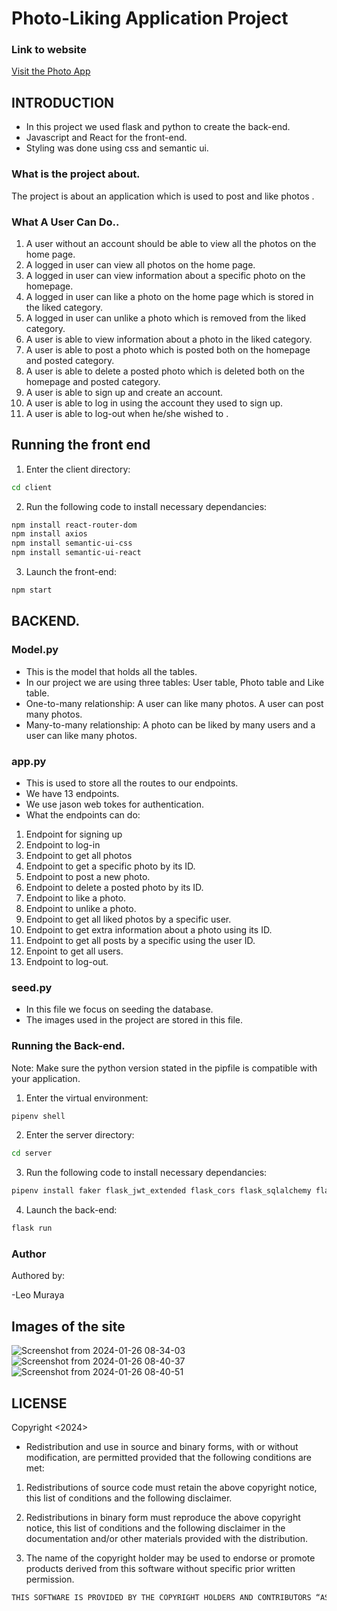 # Photo-Liking Application Project

### Link to website

<a href="https://phase-4-photo-store-project-jmm2.onrender.com" target="_blank">Visit the Photo App</a>


## INTRODUCTION
- In this project we used flask and python to create the back-end.
- Javascript and React for the front-end.
- Styling was done using css and semantic ui.

### What is the project about.
The project is about an application which is used to post and like photos .

### What A User Can Do..
1. A user without an account should be able to view all the photos on the home page.
2. A logged in user can view all photos on the home page.
3. A logged in user can view information about a specific photo on the homepage.
4. A logged in user can like a photo on the home page which is stored in the liked category.
5. A logged in user can unlike a photo which is removed from the liked category.
6. A user is able to view information about a photo in the liked category.
7. A user is able to post a photo which is posted both on the homepage and posted category.
8. A user is able to delete a posted photo which is deleted both on the homepage and posted category.
9. A user is able to sign up and create an account.
10. A user is able to log in using the account they used to sign up.
11. A user is able to log-out when he/she wished to .


## Running the front end

1. Enter the client directory:
```sh 
cd client
```

2. Run the following code to install necessary dependancies: 
```sh
npm install react-router-dom
npm install axios
npm install semantic-ui-css
npm install semantic-ui-react
```
3. Launch the front-end:
```sh
npm start
```


## BACKEND.

### Model.py

- This is the model that holds all the tables. 
- In our project we are using three tables: User table, Photo table and Like table.
- One-to-many relationship: 
        A user can like many photos.
        A user can post many photos.
- Many-to-many relationship: 
        A photo can be liked by many users and a user can like many photos.

### app.py
- This is used to store all the routes to our endpoints.
- We have 13 endpoints.
- We use jason web tokes for authentication.
- What the endpoints can do: 
1. Endpoint for signing up
2. Endpoint to log-in
3. Endpoint to get all photos
4. Endpoint to get a specific photo by its ID.
5. Endpoint to post a new photo.
6. Endpoint to delete a posted photo by its ID.
7. Endpoint to like a photo.
8. Endpoint to unlike a photo.
9. Endpoint to get all liked photos by a specific user.
10. Endpoint to get extra information about a photo using its ID.
11. Endpoint to get all posts by a specific using the user ID.
12. Enpoint to get all users.
13. Endpoint to log-out.

### seed.py
- In this file we focus on seeding the database. 
- The images used  in the project are stored in this file.

### Running the Back-end.

Note: Make sure the python version stated in the pipfile is compatible with your application.

1. Enter the virtual environment:
```sh
pipenv shell
```
2. Enter the server directory:
```sh
cd server
```

3. Run the following code to install necessary dependancies: 
```sh
pipenv install faker flask_jwt_extended flask_cors flask_sqlalchemy flask flask_migrate
```
4. Launch the back-end:
```sh
flask run
```

### Author

Authored by:

-Leo Muraya

## Images of the site
![Screenshot from 2024-01-26 08-34-03](https://github.com/swarui/Phase-4-Photo-Store-Project/assets/135341074/80eaab6a-f757-4912-b242-ccb09cd342bb)
![Screenshot from 2024-01-26 08-40-37](https://github.com/swarui/Phase-4-Photo-Store-Project/assets/135341074/5b1d4d1e-e538-403f-929d-e2f6aed5b260)
![Screenshot from 2024-01-26 08-40-51](https://github.com/swarui/Phase-4-Photo-Store-Project/assets/135341074/47c34237-de1c-4f76-9451-9abdc3a0f118)


## LICENSE
Copyright <2024> 

- Redistribution and use in source and binary forms, with or without modification, are permitted provided that the following conditions are met:

1. Redistributions of source code must retain the above copyright notice, this list of conditions and the following disclaimer.

2. Redistributions in binary form must reproduce the above copyright notice, this list of conditions and the following disclaimer in the documentation and/or other materials provided with the distribution.

3. The name of the copyright holder may be used to endorse or promote products derived from this software without specific prior written permission.
```sh
THIS SOFTWARE IS PROVIDED BY THE COPYRIGHT HOLDERS AND CONTRIBUTORS “AS IS” AND ANY EXPRESS OR IMPLIED WARRANTIES, INCLUDING, BUT NOT LIMITED TO, THE IMPLIED WARRANTIES OF MERCHANTABILITY AND FITNESS FOR A PARTICULAR PURPOSE ARE DISCLAIMED. IN NO EVENT SHALL THE COPYRIGHT HOLDER BE LIABLE FOR ANY DIRECT, INDIRECT, INCIDENTAL, SPECIAL, EXEMPLARY, OR CONSEQUENTIAL DAMAGES (INCLUDING, BUT NOT LIMITED TO, PROCUREMENT OF SUBSTITUTE GOODS OR SERVICES; LOSS OF USE, DATA, OR PROFITS; OR BUSINESS INTERRUPTION) HOWEVER CAUSED AND ON ANY THEORY OF LIABILITY, WHETHER IN CONTRACT, STRICT LIABILITY, OR TORT (INCLUDING NEGLIGENCE OR OTHERWISE) ARISING IN ANY WAY OUT OF THE USE OF THIS SOFTWARE, EVEN IF ADVISED OF THE POSSIBILITY OF SUCH DAMAGE.
```
